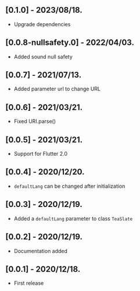 ## [0.1.0] - 2023/08/18.

- Upgrade dependencies

## [0.0.8-nullsafety.0] - 2022/04/03.

- Added sound null safety

## [0.0.7] - 2021/07/13.

- Added parameter url to change URL

## [0.0.6] - 2021/03/21.

- Fixed URI.parse()

## [0.0.5] - 2021/03/21.

- Support for Flutter 2.0

## [0.0.4] - 2020/12/20.

- `defaultLang` can be changed after initialization

## [0.0.3] - 2020/12/19.

- Added a `defaultLang` parameter to class `TeaSlate`

## [0.0.2] - 2020/12/19.

- Documentation added

## [0.0.1] - 2020/12/18.

- First release